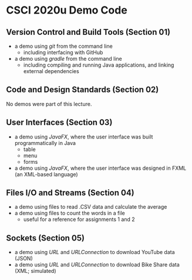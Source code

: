# CSCI 2020u Demo Code

## Version Control and Build Tools (Section 01)

- a demo using _git_ from the command line
	- including interfacing with GitHub
- a demo using _gradle_ from the command line
	- including compiling and running Java applications, and linking external dependencies

## Code and Design Standards (Section 02)

No demos were part of this lecture.

## User Interfaces (Section 03)

- a demo using _JavaFX_, where the user interface was built programmatically in Java
	* table
	* menu
	* forms
- a demo using _JavaFX_, where the user interface was designed in FXML (an XML-based language)

## Files I/O and Streams (Section 04)
- a demo using files to read .CSV data and calculate the average
- a demo using files to count the words in a file
	* useful for a reference for assignments 1 and 2

## Sockets (Section 05)
- a demo using _URL_ and _URLConnection_ to download YouTube data (JSON)
- a demo using _URL_ and _URLConnection_ to download Bike Share data (XML; simulated)
